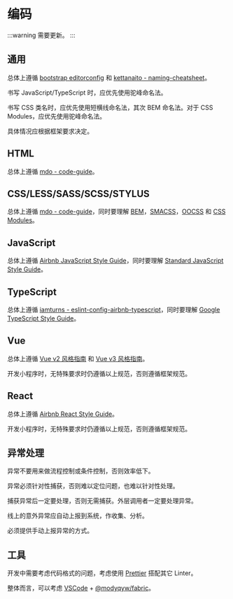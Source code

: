 # 编码

:::warning
需要更新。
:::

## 通用

总体上遵循 [bootstrap editorconfig](https://github.com/twbs/bootstrap/blob/main/.editorconfig) 和 [kettanaito - naming-cheatsheet](https://github.com/kettanaito/naming-cheatsheet)。

书写 JavaScript/TypeScript 时，应优先使用驼峰命名法。

书写 CSS 类名时，应优先使用短横线命名法，其次 BEM 命名法。对于 CSS Modules，应优先使用驼峰命名法。

具体情况应根据框架要求决定。

## HTML

总体上遵循 [mdo - code-guide](https://codeguide.co/)。

## CSS/LESS/SASS/SCSS/STYLUS

总体上遵循 [mdo - code-guide](https://codeguide.co/)，同时要理解 [BEM](http://getbem.com/)，[SMACSS](http://smacss.com/)，[OOCSS](https://www.keycdn.com/blog/oocss#what-is-oocss) 和 [CSS Modules](https://github.com/css-modules/css-modules#readme)。

## JavaScript

总体上遵循 [Airbnb JavaScript Style Guide](https://github.com/airbnb/javascript#readme)，同时要理解 [Standard JavaScript Style Guide](https://standardjs.com/)。

## TypeScript

总体上遵循 [iamturns - eslint-config-airbnb-typescript](https://github.com/iamturns/eslint-config-airbnb-typescript#readme)，同时要理解 [Google TypeScript Style Guide](https://github.com/google/gts#readme)。

## Vue

总体上遵循 [Vue v2 风格指南](https://cn.vuejs.org/v2/style-guide/) 和 [Vue v3 风格指南](https://v3.cn.vuejs.org/style-guide/)。

开发小程序时，无特殊要求时仍遵循以上规范，否则遵循框架规范。

## React

总体上遵循 [Airbnb React Style Guide](https://github.com/airbnb/javascript/tree/master/react#readme)。

开发小程序时，无特殊要求时仍遵循以上规范，否则遵循框架规范。

## 异常处理

异常不要用来做流程控制或条件控制，否则效率低下。

异常必须针对性捕获，否则难以定位问题，也难以针对性处理。

捕获异常后一定要处理，否则无需捕获。外层调用者一定要处理异常。

线上的意外异常应自动上报到系统，作收集、分析。

必须提供手动上报异常的方式。

## 工具

开发中需要考虑代码格式的问题，考虑使用 [Prettier](https://prettier.io/) 搭配其它 Linter。

整体而言，可以考虑 [VSCode](https://code.visualstudio.com/docs) + [@modyqyw/fabric](https://github.com/ModyQyW/fabric)。
